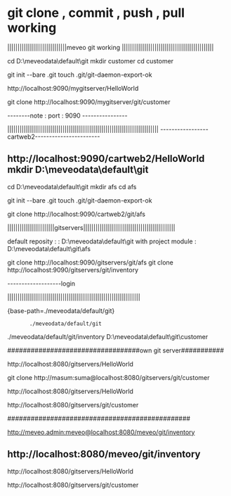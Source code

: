 # git clone , commit , push , pull working 

|||||||||||||||||||||||||||||meveo git working |||||||||||||||||||||||||||||||||||||||||||||

cd D:\meveodata\default\git
mkdir customer
cd customer

git init --bare .git
touch .git/git-daemon-export-ok

http://localhost:9090/mygitserver/HelloWorld

git clone http://localhost:9090/mygitserver/git/customer

--------note : port : 9090 ----------------

||||||||||||||||||||||||||||||||||||||||||||||||||||||||||||||||||||||||||
-----------------cartweb2-----------------------


http://localhost:9090/cartweb2/HelloWorld
mkdir   D:\meveodata\default\git
------------------------------------------------

cd D:\meveodata\default\git
mkdir afs
cd afs


git init --bare .git
touch .git/git-daemon-export-ok

git clone http://localhost:9090/cartweb2/git/afs


|||||||||||||||||||||||gitservers|||||||||||||||||||||||||||||||||||||||||||||

default reposity : :          D:\meveodata\default\git
with project module :         D:\meveodata\default\git\afs


git clone http://localhost:9090/gitservers/git/afs
git clone http://localhost:9090/gitservers/git/inventory

-------------------login 


|||||||||||||||||||||||||||||||||||||||||||||||||||||||||||||||||

{base-path=./meveodata/default/git}

           ./meveodata/default/git
./meveodata/default/git/inventory
D:\meveodata\default\git\customer

##################################own git server###########

http://localhost:8080/gitservers/HelloWorld

git clone http://masum:suma@localhost:8080/gitservers/git/customer

http://localhost:8080/gitservers/HelloWorld

http://localhost:8080/gitservers/git/customer

###############################################


http://meveo.admin:meveo@localhost:8080/meveo/git/inventory

http://localhost:8080/meveo/git/inventory
------------------------------------------------
http://localhost:8080/gitservers/HelloWorld

http://localhost:8080/gitservers/git/customer